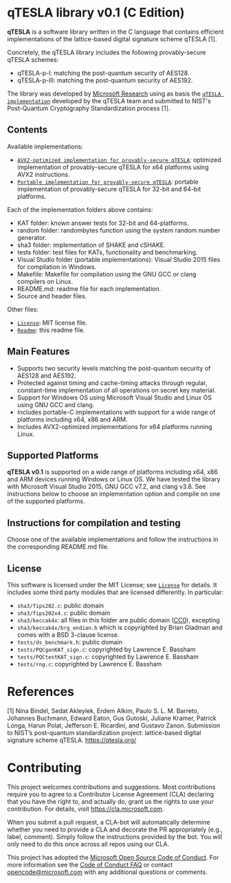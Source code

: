 
# qTESLA library v0.1 (C Edition)

**qTESLA** is a software library written in the C language that contains efficient implementations of the lattice-based digital signature scheme qTESLA [1].

Concretely, the qTESLA library includes the following provably-secure qTESLA schemes:

* qTESLA-p-I: matching the post-quantum security of AES128.
* qTESLA-p-III: matching the post-quantum security of AES192.

The library was developed by [Microsoft Research](http://research.microsoft.com/) using as basis the [`qTESLA implementation`](https://github.com/qtesla/qTesla) developed by the qTESLA team and submitted to NIST's Post-Quantum Cryptography Standardization process [1].

## Contents

Available implementations:

* [`AVX2-optimized implementation for provably-secure qTESLA`](provably_secure/avx2/): optimized implementation of provably-secure qTESLA for x64 platforms using AVX2 instructions.
* [`Portable implementation for provably-secure qTESLA`](provably_secure/portable/): portable implementation of provably-secure qTESLA for 32-bit and 64-bit platforms. 

Each of the implementation folders above contains:

* KAT folder: known answer tests for 32-bit and 64-platforms.
* random folder: randombytes function using the system random number generator.
* sha3 folder: implementation of SHAKE and cSHAKE.  
* tests folder: test files for KATs, functionality and benchmarking.  
* Visual Studio folder (portable implementations): Visual Studio 2015 files for compilation in Windows.
* Makefile: Makefile for compilation using the GNU GCC or clang compilers on Linux. 
* README.md: readme file for each implementation.
* Source and header files.

Other files:

* [`License`](LICENSE): MIT license file.
* [`Readme`](README.md): this readme file.

## Main Features

- Supports two security levels matching the post-quantum security of AES128 and AES192.
- Protected against timing and cache-timing attacks through regular, constant-time implementation of 
  all operations on secret key material.
- Support for Windows OS using Microsoft Visual Studio and Linux OS using GNU GCC and clang.     
- Includes portable-C implementations with support for a wide range of platforms including x64, x86 and ARM.
- Includes AVX2-optimized implementations for x64 platforms running Linux.

## Supported Platforms

**qTESLA v0.1** is supported on a wide range of platforms including x64, x86 and ARM devices running Windows 
or Linux OS. We have tested the library with Microsoft Visual Studio 2015, GNU GCC v7.2, and clang v3.8.
See instructions below to choose an implementation option and compile on one of the supported platforms.

## Instructions for compilation and testing

Choose one of the available implementations and follow the instructions in the corresponding README.md file.

## License

This software is licensed under the MIT License; see [`License`](LICENSE) for details.
It includes some third party modules that are licensed differently. In particular:

- `sha3/fips202.c`: public domain
- `sha3/fips202x4.c`: public domain
- `sha3/keccak4x`: all files in this folder are public domain ([CC0](http://creativecommons.org/publicdomain/zero/1.0/)), excepting
- `sha3/keccak4x/brg_endian.h` which is copyrighted by Brian Gladman and comes with a BSD 3-clause license.
- `tests/ds_benchmark.h`: public domain
- `tests/PQCgenKAT_sign.c`: copyrighted by Lawrence E. Bassham 
- `tests/PQCtestKAT_sign.c`: copyrighted by Lawrence E. Bassham
- `tests/rng.c`: copyrighted by Lawrence E. Bassham 

# References

[1]  Nina Bindel, Sedat Akleylek, Erdem Alkim, Paulo S. L. M. Barreto, Johannes Buchmann, Edward Eaton, Gus Gutoski, Juliane Kramer, Patrick Longa, Harun Polat, Jefferson E. Ricardini, and Gustavo Zanon. Submission to NIST’s post-quantum standardization project: lattice-based digital signature scheme qTESLA. https://qtesla.org/   

# Contributing

This project welcomes contributions and suggestions.  Most contributions require you to agree to a
Contributor License Agreement (CLA) declaring that you have the right to, and actually do, grant us
the rights to use your contribution. For details, visit https://cla.microsoft.com.

When you submit a pull request, a CLA-bot will automatically determine whether you need to provide
a CLA and decorate the PR appropriately (e.g., label, comment). Simply follow the instructions
provided by the bot. You will only need to do this once across all repos using our CLA.

This project has adopted the [Microsoft Open Source Code of Conduct](https://opensource.microsoft.com/codeofconduct/).
For more information see the [Code of Conduct FAQ](https://opensource.microsoft.com/codeofconduct/faq/) or
contact [opencode@microsoft.com](mailto:opencode@microsoft.com) with any additional questions or comments.
